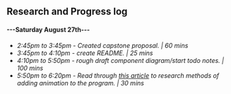 ## Research and Progress log
#### ---Saturday August 27th---
* _2:45pm to 3:45pm - Created capstone proposal.  | 60 mins_
* _3:45pm to 4:10pm - create README. | 25 mins_
* _4:10pm to 5:50pm - rough draft component diagram/start todo notes. | 100 mins_ 
* _5:50pm to 6:20pm - Read through [this article](https://medium.com/hackernoon/5-ways-to-animate-a-reactjs-app-in-2019-56eb9af6e3bf) to research methods of adding animation to the program. | 30 mins_